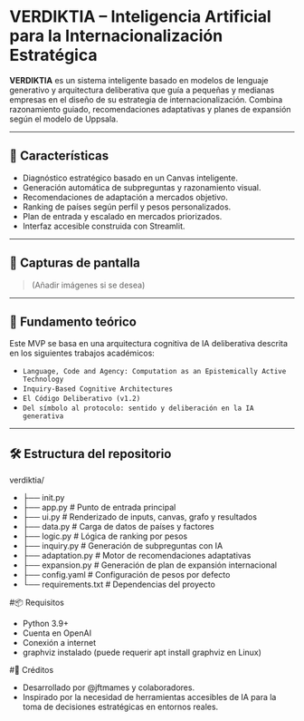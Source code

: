 # VERDIKTIA – Inteligencia Artificial para la Internacionalización Estratégica

**VERDIKTIA** es un sistema inteligente basado en modelos de lenguaje generativo y arquitectura deliberativa que guía a pequeñas y medianas empresas en el diseño de su estrategia de internacionalización. Combina razonamiento guiado, recomendaciones adaptativas y planes de expansión según el modelo de Uppsala.

---

## 🚀 Características

- Diagnóstico estratégico basado en un Canvas inteligente.
- Generación automática de subpreguntas y razonamiento visual.
- Recomendaciones de adaptación a mercados objetivo.
- Ranking de países según perfil y pesos personalizados.
- Plan de entrada y escalado en mercados priorizados.
- Interfaz accesible construida con Streamlit.

---

## 📸 Capturas de pantalla

> (Añadir imágenes si se desea)

---

## 🧠 Fundamento teórico

Este MVP se basa en una arquitectura cognitiva de IA deliberativa descrita en los siguientes trabajos académicos:

- `Language, Code and Agency: Computation as an Epistemically Active Technology`
- `Inquiry-Based Cognitive Architectures`
- `El Código Deliberativo (v1.2)`
- `Del símbolo al protocolo: sentido y deliberación en la IA generativa`

---

## 🛠 Estructura del repositorio

verdiktia/
- ├── init.py
- ├── app.py # Punto de entrada principal
- ├── ui.py # Renderizado de inputs, canvas, grafo y resultados
- ├── data.py # Carga de datos de países y factores
- ├── logic.py # Lógica de ranking por pesos
- ├── inquiry.py # Generación de subpreguntas con IA
- ├── adaptation.py # Motor de recomendaciones adaptativas
- ├── expansion.py # Generación de plan de expansión internacional
- ├── config.yaml # Configuración de pesos por defecto
- └── requirements.txt # Dependencias del proyecto



#📦 Requisitos
- Python 3.9+
- Cuenta en OpenAI
- Conexión a internet
- graphviz instalado (puede requerir apt install graphviz en Linux)

#🤖 Créditos
- Desarrollado por @jftmames y colaboradores.
- Inspirado por la necesidad de herramientas accesibles de IA para la toma de decisiones estratégicas en entornos reales.


